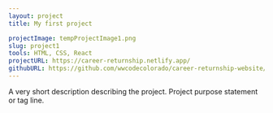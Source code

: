 ```yaml
---
layout: project
title: My first project

projectImage: tempProjectImage1.png
slug: project1
tools: HTML, CSS, React
projectURL: https://career-returnship.netlify.app/
githubURL: https://github.com/wwcodecolorado/career-returnship-website/tree/master/src/components
---
```

A very short description describing the project. Project purpose statement or tag line.

